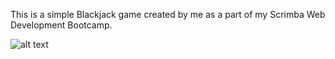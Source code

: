 This is a simple Blackjack game created by me as a part of my Scrimba Web Development Bootcamp.


![alt text](https://github.com/anandprateek/Blackjack-Game/blob/main/screenshot.PNG)

